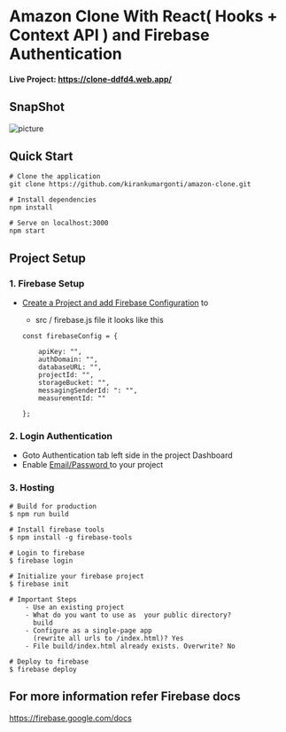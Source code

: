 # Amazon Clone With React( Hooks + Context API ) and Firebase Authentication

#### Live Project: https://clone-ddfd4.web.app/


## SnapShot
![picture](https://res.cloudinary.com/kirankumargonti/image/upload/v1599566728/GituHub/amazon_kfmiwb.png)

## Quick Start

    # Clone the application
    git clone https://github.com/kirankumargonti/amazon-clone.git

    # Install dependencies
    npm install

    # Serve on localhost:3000
    npm start

## Project Setup

### 1. Firebase Setup

- [ Create a Project and add Firebase Configuration](https://firebase.google.com/docs/web/setup) to

  - src / firebase.js file it looks like this

  ```
  const firebaseConfig = {

      apiKey: "",
      authDomain: "",
      databaseURL: "",
      projectId: "",
      storageBucket: "",
      messagingSenderId: ": "",
      measurementId: ""

  };
  ```

### 2. Login Authentication

- Goto Authentication tab left side in the project Dashboard
- Enable [Email/Password ](https://firebase.google.com/docs/auth/web/email-link-auth) to your project


### 3. Hosting 

    # Build for production
    $ npm run build

    # Install firebase tools
    $ npm install -g firebase-tools

    # Login to firebase
    $ firebase login

    # Initialize your firebase project
    $ firebase init

    # Important Steps
        - Use an existing project
        - What do you want to use as  your public directory?
          build
        - Configure as a single-page app 
          (rewrite all urls to /index.html)? Yes
        - File build/index.html already exists. Overwrite? No

    # Deploy to firebase
    $ firebase deploy


## For more information refer Firebase docs 
https://firebase.google.com/docs
